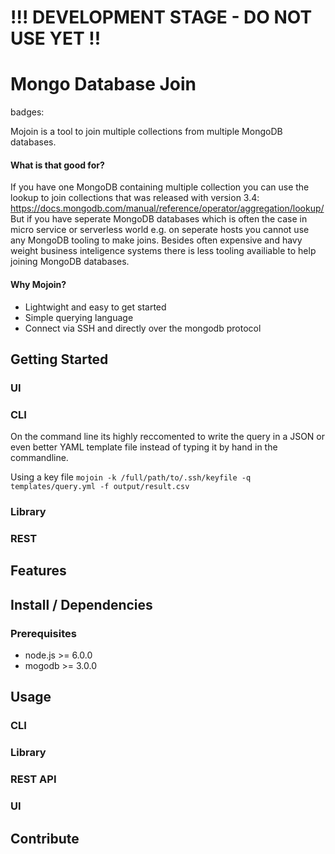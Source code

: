 # !!! DEVELOPMENT STAGE - DO NOT USE YET !!

# Mongo Database Join

<LOGO>

badges: <test-coverage> <test-passing-last-build> <dependencies-up-to-date>

Mojoin is a tool to join multiple collections from multiple MongoDB databases. 

#### What is that good for?
If you have one MongoDB containing multiple collection you can use the lookup to join collections that was released with version 3.4:
https://docs.mongodb.com/manual/reference/operator/aggregation/lookup/ 
But if you have seperate MongoDB databases which is often the case in micro service or serverless world e.g. on seperate hosts you cannot use any MongoDB tooling to make joins. Besides often expensive and havy weight business inteligence systems there is less tooling availiable to help joining MongoDB databases.

#### Why Mojoin?

- Lightwight and easy to get started
- Simple querying language
- Connect via SSH and directly over the mongodb protocol

## Getting Started

### UI
<in development>

### CLI
On the command line its highly reccomented to write the query in a JSON or even better YAML template file instead of typing it by hand in the commandline.



Using a key file
`mojoin -k /full/path/to/.ssh/keyfile -q templates/query.yml -f output/result.csv`



### Library

### REST

## Features

## Install / Dependencies

### Prerequisites

- node.js >= 6.0.0
- mogodb >= 3.0.0

## Usage

### CLI

### Library

### REST API

### UI

## Contribute
